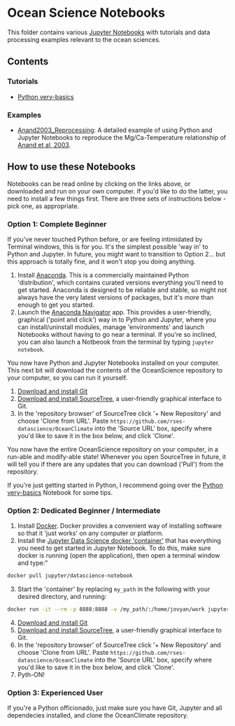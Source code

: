 # Ocean Science Notebooks

This folder contains various [Jupyter Notebooks](http://jupyter.org/) with tutorials and data processing examples relevant to the ocean sciences.

## Contents

### Tutorials
* [Python very-basics](Tutorials/Python_very-basics.ipynb)
<!-- * [Git very-basics](Tutorials/Git_Very_Basics.ipynb) -->

### Examples
* [Anand2003_Reprocessing](Examples/Anand2003_Reprocessing.ipynb): A detailed example of using Python and Jupyter Notebooks to reproduce the Mg/Ca-Temperature relationship of [Anand et al, 2003](http://dx.doi.org/10.1029/2002PA000846).

## How to use these Notebooks

Notebooks can be read online by clicking on the links above, or downloaded and run on your own computer. If you'd like to do the latter, you need to install a few things first. There are three sets of instructions below - pick one, as appropriate.

### Option 1: Complete Beginner

If you've never touched Python before, or are feeling intimidated by Terminal windows, this is for you. It's the simplest possible 'way in' to Python and Jupyter. In future, you might want to transition to Option 2... but this approach is totally fine, and it won't stop you doing anything.

1. Install [Anaconda](https://www.continuum.io/downloads).
    This is a commercially maintained Python 'distribution', which contains curated versions everything you'll need to get started. Anaconda is designed to be reliable and stable, so might not always have the very latest versions of packages, but it's *more* than enough to get you started.
2. Launch the [Anaconda Navigator](https://docs.continuum.io/anaconda/navigator/) app.
    This provides a user-friendly, graphical ('point and click') way in to Python and Jupyter, where you can install/uninstall modules, manage 'environments' and launch Notebooks without having to go near a terminal. If you're so inclined, you can also launch a Notbeook from the terminal by typing `jupyter notebook`.

You now have Python and Jupyter Notebooks installed on your computer. This next bit will download the contents of the OceanScience repository to your computer, so you can run it yourself.

1. [Download and install Git](https://git-scm.com/downloads)
2. [Download and install SourceTree](https://www.sourcetreeapp.com/), a user-friendly graphical interface to Git.
3. In the 'repository browser' of SourceTree click '+ New Repository' and choose 'Clone from URL'. Paste `https://github.com/rses-datascience/OceanClimate` into the 'Source URL' box, specify where you'd like to save it in the box below, and click 'Clone'.

You now have the entire OceanScience repository on your computer, in a run-able and modify-able state! Whenever you open SourceTree in future, it will tell you if there are any updates that you can download ('Pull') from the repository.

If you're just getting started in Python, I recommend going over the [Python very-basics](Tutorials/Python_very-basics.ipynb) Notebook for some tips.

### Option 2: Dedicated Beginner / Intermediate

1. Install [Docker](https://www.docker.com/).
    Docker provides a convenient way of installing software so that it 'just works' on any computer or platform.
2. Install the [Jupyter Data Science docker 'container'](https://hub.docker.com/r/jupyter/datascience-notebook/) that has everything you need to get started in Jupyter Notebook. To do this, make sure docker is running (open the application), then open a terminal window and type:"
```bash
docker pull jupyter/datascience-notebook
```
3. Start the 'container' by replacing `my_path` in the following with your desired directory, and running:
```bash
docker run -it --rm -p 8888:8888 -v /my_path/:/home/jovyan/work jupyter/datascience-notebook
```
4. [Download and install Git](https://git-scm.com/downloads)
5. [Download and install SourceTree](https://www.sourcetreeapp.com/), a user-friendly graphical interface to Git.
6. In the 'repository browser' of SourceTree click '+ New Repository' and choose 'Clone from URL'. Paste `https://github.com/rses-datascience/OceanClimate` into the 'Source URL' box, specify where you'd like to save it in the box below, and click 'Clone'.
7. Pyth-ON!

### Option 3: Experienced User
If you're a Python officionado, just make sure you have Git, Jupyter and all dependecies installed, and clone the OceanClimate repository.